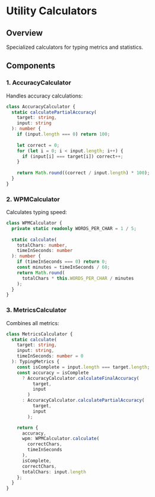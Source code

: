 # Utility Calculators

## Overview

Specialized calculators for typing metrics and statistics.

## Components

### 1. AccuracyCalculator

Handles accuracy calculations:

```typescript
class AccuracyCalculator {
  static calculatePartialAccuracy(
    target: string, 
    input: string
  ): number {
    if (input.length === 0) return 100;
    
    let correct = 0;
    for (let i = 0; i < input.length; i++) {
      if (input[i] === target[i]) correct++;
    }
    
    return Math.round((correct / input.length) * 100);
  }
}
```

### 2. WPMCalculator

Calculates typing speed:

```typescript
class WPMCalculator {
  private static readonly WORDS_PER_CHAR = 1 / 5;
  
  static calculate(
    totalChars: number, 
    timeInSeconds: number
  ): number {
    if (timeInSeconds === 0) return 0;
    const minutes = timeInSeconds / 60;
    return Math.round(
      totalChars * this.WORDS_PER_CHAR / minutes
    );
  }
}
```

### 3. MetricsCalculator

Combines all metrics:

```typescript
class MetricsCalculator {
  static calculate(
    target: string,
    input: string,
    timeInSeconds: number = 0
  ): TypingMetrics {
    const isComplete = input.length === target.length;
    const accuracy = isComplete
      ? AccuracyCalculator.calculateFinalAccuracy(
          target, 
          input
        )
      : AccuracyCalculator.calculatePartialAccuracy(
          target, 
          input
        );

    return {
      accuracy,
      wpm: WPMCalculator.calculate(
        correctChars, 
        timeInSeconds
      ),
      isComplete,
      correctChars,
      totalChars: input.length
    };
  }
}
```